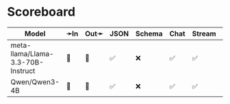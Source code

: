 # Scoreboard

| Model                             | ➛In   | Out➛   | JSON | Schema | Chat | Stream | Tool | Batch | Seed | File | Cite | Think | Probs | Limits |
| --------------------------------- | ----- | ------ | ---- | ------ | ---- | ------ | ---- | ----- | ---- | ---- | ---- | ----- | ----- | ------ |
| meta-llama/Llama-3.3-70B-Instruct | 💬    | 💬     | ✅   | ❌     | ✅   | ✅     | ❌   | ❌    | ✅   | ❌   | ❌   | ❌    | ✅    | ❌     |
| Qwen/Qwen3-4B                     | 💬    | 💬     | ✅   | ❌     | ✅   | ✅     | ❌   | ❌    | ✅   | ❌   | ❌   | ✅    | ✅    | ✅     |
